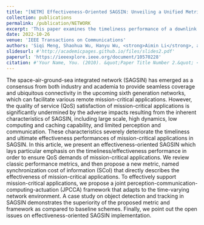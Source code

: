 ```yaml
---
title: "[NETM] Effectiveness-Oriented SAGSIN: Unveiling a Unified Metric and a Comprehensive Framework"
collection: publications
permalink: /publication/NETWORK
excerpt: 'This paper examines the timeliness performance of a downlink NOMA wireless communication system. An adaptive transmission policy under HARQ-CC-aided NOMA is proposed. A low-complexity near-AoI-optimal policy is also discussed.'
date: 2022-10-26
venue: 'IEEE Transactions on Communications'
authors: 'Siqi Meng, Shaohua Wu, Hanyu Wu, <strong>Aimin Li</strong>, and Qinyu Zhang, in IEEE Network Magazine, 2024.'
slidesurl: #'http://academicpages.github.io/files/slides2.pdf'
paperurl: 'https://ieeexplore.ieee.org/document/10570228'
citation: #'Your Name, You. (2010). &quot;Paper Title Number 2.&quot; <i>Journal 1</i>. 1(2).'
---
```


The space-air-ground-sea integrated network (SAGSIN) has emerged as a consensus from both industry and academia to provide seamless coverage and ubiquitous connectivity in the upcoming sixth generation networks, which can facilitate various remote mission-critical applications. However, the quality of service (QoS) satisfaction of mission-critical applications is significantly undermined by the adverse impacts resulting from the inherent characteristics of SAGSIN, including large scale, high dynamics, low computing and caching capability, and limited perception and communication. These characteristics severely deteriorate the timeliness and ultimate effectiveness performances of mission-critical applications in SAGSIN. In this article, we present an effectiveness-oriented SAGSIN which lays particular emphasis on the timeliness/effectiveness performance in order to ensure QoS demands of mission-critical applications. We review classic performance metrics, and then propose a new metric, named synchronization cost of information (SCoI) that directly describes the effectiveness of mission-critical applications. To effectively support mission-critical applications, we propose a joint perception-communication-computing-actuation (JPCCA) framework that adapts to the time-varying network environment. A case study on object detection and tracking in SAGSIN demonstrates the superiority of the proposed metric and framework as compared to baseline schemes. Finally, we point out the open issues on effectiveness-oriented SAGSIN implementation.
